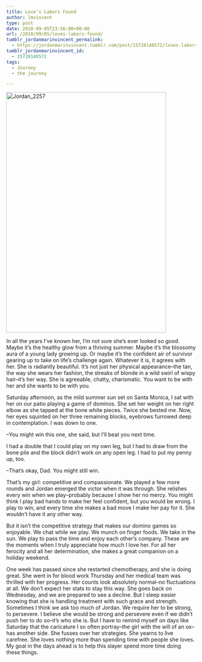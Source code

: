 ```yaml
---
title: Love’s Labors Found
author: lmvincent
type: post
date: 2010-09-05T23:56:00+00:00
url: /2010/09/05/loves-labors-found/
tumblr_jordanmarinvincent_permalink:
  - https://jordanmarinvincent.tumblr.com/post/15728148572/loves-labors-found
tumblr_jordanmarinvincent_id:
  - 15728148572
tags:
  - Journey
  - the journey

---
```

<a href="https://www.flickr.com/photos/larryvincent/4958938990/" target="_blank" rel="noopener"><img loading="lazy" src="https://farm5.static.flickr.com/4086/4958938990_89bf750e0e_z.jpg" title="Jordan_2257" alt="Jordan_2257" width="425" height="640" /></a>

In all the years I&rsquo;ve known her, I&rsquo;m not sure she&rsquo;s ever looked so good. Maybe it&rsquo;s the healthy glow from a thriving summer. Maybe it&rsquo;s the blossomy aura of a young lady growing up. Or maybe it&rsquo;s the confident air of survivor gearing up to take on life&rsquo;s challenge again. Whatever it is, it agrees with her. She is radiantly beautiful. It&rsquo;s not just her physical appearance&ndash;the tan, the way she wears her fashion, the streaks of blonde in a wild swirl of wispy hair&ndash;it&rsquo;s her way. She is agreeable, chatty, charismatic. You want to be with her and she wants to be with you.

Saturday afternoon, as the mild summer sun set on Santa Monica, I sat with her on our patio playing a game of dominos. She set her weight on her right elbow as she tapped at the bone white pieces. Twice she bested me. Now, her eyes squinted on her three remaining blocks, eyebrows furrowed deep in contemplation. I was down to one.

&ndash;You might win this one, she said, but I&rsquo;ll beat you next time.

I had a double that I could play on my own leg, but I had to draw from the bone pile and the block didn&rsquo;t work on any open leg. I had to put my penny up, too.

&ndash;That&rsquo;s okay, Dad. You might still win.

That&rsquo;s my girl: competitive and compassionate. We played a few more rounds and Jordan emerged the victor when it was through. She relishes every win when we play&ndash;probably because I show her no mercy. You might think I play bad hands to make her feel confident, but you would be wrong. I play to win, and every time she makes a bad move I make her pay for it. She wouldn&rsquo;t have it any other way.

But it isn&rsquo;t the competitive strategy that makes our domino games so enjoyable. We chat while we play. We munch on finger foods. We take in the sun. We play to pass the time and enjoy each other&rsquo;s company. These are the moments when I truly appreciate how much I love her. For all her ferocity and all her determination, she makes a great companion on a holiday weekend.

One week has passed since she restarted chemotherapy, and she is doing great. She went in for blood work Thursday and her medical team was thrilled with her progress. Her counts look absolutely normal&ndash;no fluctuations at all. We don&rsquo;t expect her stats to stay this way. She goes back on Wednesday, and we are prepared to see a decline. But I sleep easier knowing that she is handling treatment with such grace and strength. Sometimes I think we ask too much of Jordan. We require her to be strong, to persevere. I believe she would be strong and persevere even if we didn&rsquo;t push her to do so&ndash;it&rsquo;s who she is. But I have to remind myself on days like Saturday that the caricature I so often portray&ndash;the girl with the will of an ox&ndash;has another side. She fusses over her strategies. She yearns to live carefree. She loves nothing more than spending time with people she loves. My goal in the days ahead is to help this slayer spend more time doing these things.

<div class="blogger-post-footer">
  <img loading="lazy" width="1" height="1" src="https://blogger.googleusercontent.com/tracker/9039099668816362935-4975968935693879996?l=jordansjourney2.blogspot.com" alt="" />
</div>
